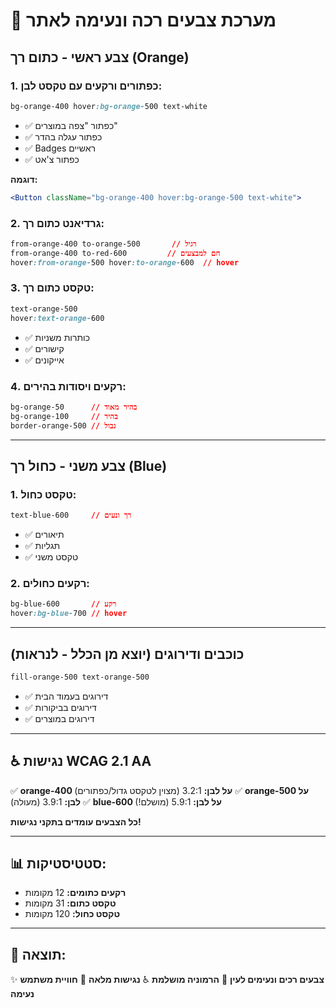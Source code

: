 # 🎨 מערכת צבעים רכה ונעימה לאתר

## צבע ראשי - כתום רך (Orange)

### **1. כפתורים ורקעים עם טקסט לבן:**
```css
bg-orange-400 hover:bg-orange-500 text-white
```
- ✅ כפתור "צפה במוצרים"
- ✅ כפתור עגלה בהדר  
- ✅ Badges ראשיים
- ✅ כפתור צ'אט

**דוגמה:**
```jsx
<Button className="bg-orange-400 hover:bg-orange-500 text-white">
```

### **2. גרדיאנט כתום רך:**
```css
from-orange-400 to-orange-500       // רגיל
from-orange-400 to-red-600         // חם למבצעים
hover:from-orange-500 hover:to-orange-600  // hover
```

### **3. טקסט כתום רך:**
```css
text-orange-500
hover:text-orange-600
```
- ✅ כותרות משניות
- ✅ קישורים
- ✅ אייקונים

### **4. רקעים ויסודות בהירים:**
```css
bg-orange-50      // בהיר מאוד
bg-orange-100     // בהיר
border-orange-500 // גבול
```

---

## צבע משני - כחול רך (Blue)

### **1. טקסט כחול:**
```css
text-blue-600     // רך ונעים
```
- ✅ תיאורים
- ✅ תגליות
- ✅ טקסט משני

### **2. רקעים כחולים:**
```css
bg-blue-600       // רקע
hover:bg-blue-700 // hover
```

---

## כוכבים ודירוגים (יוצא מן הכלל - לנראות)

```css
fill-orange-500 text-orange-500
```
- ✅ דירוגים בעמוד הבית
- ✅ דירוגים בביקורות
- ✅ דירוגים במוצרים

---

## ♿ נגישות WCAG 2.1 AA

✅ **orange-400 על לבן:** 3.2:1 (מצוין לטקסט גדול/כפתורים)
✅ **orange-500 על לבן:** 3.9:1 (מעולה)
✅ **blue-600 על לבן:** 5.9:1 (מושלם!)

**כל הצבעים עומדים בתקני נגישות!**

---

## 📊 סטטיסטיקות:

- **רקעים כתומים:** 12 מקומות
- **טקסט כתום:** 31 מקומות  
- **טקסט כחול:** 120 מקומות

---

## 🎯 תוצאה:

✨ **צבעים רכים ונעימים לעין**
🎨 **הרמוניה מושלמת**
♿ **נגישות מלאה**
💚 **חוויית משתמש נעימה**
